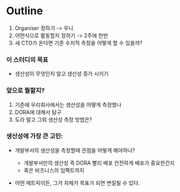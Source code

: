 # Outline
1. Organiser 정하기 -> 우니
2. 어떤식으로 활동할지 정하기 -> 2주에 한번
3. 새 CTO가 온다면 기준 수치적 측정을 어떻게 할 수 있을까?

### 이 스터디의 목표
- 생산성이 무엇인지 알고 생산성 증가 시키기
### 앞으로 뭘할지?
1. 기존에 우리회사에서는 생산성을 어떻게 측정했나
2. DORA에 대해서 탐구
3. 도라 말고 그외 생산성 측정 방법은?



### 생산성에 가장 큰 고민:
- 개발부서의 생산성을 측정할때 관점을 어떻게 해야하나?
	- 개발부서만의 생산성 즉 DORA 빨리 배포 안전하게 배포가 중요한건지
	- 혹은 비즈니스의 임팩트까지


- 어떤 메트릭이든, 그거 자체가 목표가 되면 변질될 수 있다.

